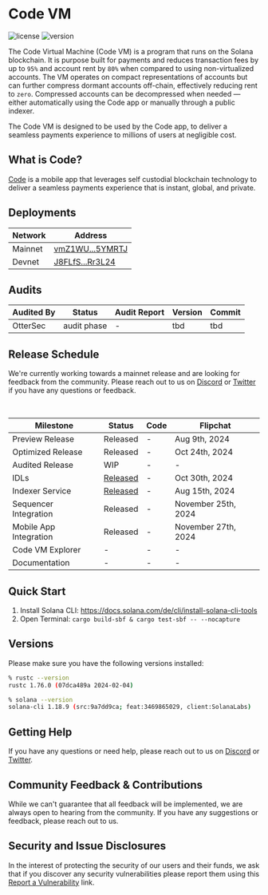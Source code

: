 # Code VM
![license][license-image]
![version][version-image]

[version-image]: https://img.shields.io/badge/version-0.2.0-blue.svg?style=flat
[license-image]: https://img.shields.io/badge/license-MIT-blue.svg?style=flat

The Code Virtual Machine (Code VM) is a program that runs on the Solana
blockchain. It is purpose built for payments and reduces transaction fees by up
to `95%` and account rent by `80%` when compared to using non-virtualized
accounts. The VM operates on compact representations of accounts but can further 
compress dormant accounts off-chain, effectively reducing rent to `zero`. 
Compressed accounts can be decompressed when needed — either automatically 
using the Code app or manually through a public indexer.

The Code VM is designed to be used by the Code app, to deliver a seamless
payments experience to millions of users at negligible cost.

##  What is Code?

[Code](https://getcode.com) is a mobile app that leverages self custodial 
blockchain technology to deliver a seamless payments experience that is instant, 
global, and private. 

## Deployments

| Network | Address |
| --- | --- |
| Mainnet | [vmZ1WU...5YMRTJ](https://explorer.solana.com/address/vmZ1WUq8SxjBWcaeTCvgJRZbS84R61uniFsQy5YMRTJ) |
| Devnet | [J8FLfS...Rr3L24](https://explorer.solana.com/address/J8FLfS8rqBcQ3hH8KTfQF3zBNG3r3uaG2WqfNoRr3L24?cluster=devnet) |

## Audits

| Audited By | Status | Audit Report | Version | Commit |
| --- | --- | --- | --- | --- |
| OtterSec | audit phase | - | tbd | tbd |

## Release Schedule

We're currently working towards a mainnet release and are looking for feedback
from the community. Please reach out to us on [Discord](https://discord.gg/T8Tpj8DBFp) or [Twitter](https://twitter.com/getcode) if you have any
questions or feedback.

<br>

| Milestone | Status | Code | Flipchat |
| --- | --- | --- | --- |
| Preview Release | Released | - | Aug 9th, 2024 |
| Optimized Release | Released | - | Oct 24th, 2024 |
| Audited Release | WIP | - | - |
| IDLs | [Released](https://github.com/code-payments/code-vm/blob/main/idl/code_vm.json) | - | Oct 30th, 2024 |
| Indexer Service | [Released](https://github.com/code-payments/code-vm-indexer) | - | Aug 15th, 2024 |
| Sequencer Integration | Released | - | November 25th, 2024 |
| Mobile App Integration | Released | - | November 27th, 2024 |
| Code VM Explorer | - | - | - |
| Documentation | - | - | - |

## Quick Start

1. Install Solana CLI: https://docs.solana.com/de/cli/install-solana-cli-tools
2. Open Terminal: `cargo build-sbf & cargo test-sbf -- --nocapture`


## Versions

Please make sure you have the following versions installed:

```bash
% rustc --version
rustc 1.76.0 (07dca489a 2024-02-04)

% solana --version
solana-cli 1.18.9 (src:9a7dd9ca; feat:3469865029, client:SolanaLabs)
```

## Getting Help

If you have any questions or need help, please reach out to us on [Discord](https://discord.gg/T8Tpj8DBFp) or [Twitter](https://twitter.com/getcode).

## Community Feedback & Contributions
While we can't guarantee that all feedback will be implemented, we are always 
open to hearing from the community. If you have any suggestions or feedback,
please reach out to us.

## Security and Issue Disclosures

In the interest of protecting the security of our users and their funds, we ask
that if you discover any security vulnerabilities please report them using this
[Report a Vulnerability](https://github.com/code-wallet/code-program-library/security/advisories/new)
link.
